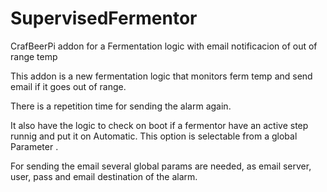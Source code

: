 # SupervisedFermentor
CrafBeerPi addon for a Fermentation logic with email notificacion of out of range temp


This addon is a new fermentation logic that monitors ferm temp and send email if it goes out of range.

There is a repetition time for sending the alarm again.

It also have the logic to check on boot if a fermentor have an active step runnig and put it on Automatic.
This option is selectable from a global Parameter .

For sending the email several global params are needed, as email server, user, pass and email destination of the alarm.

